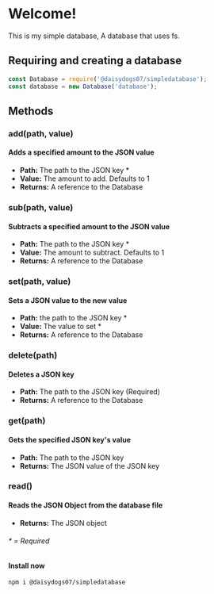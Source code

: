 # Welcome!
This is my simple database, A database that uses fs.
## Requiring and creating a database
```js
const Database = require('@daisydogs07/simpledatabase');
const database = new Database('database');
```
## Methods
### add(path, value)
#### Adds a specified amount to the JSON value
* **Path:** The path to the JSON key *
* **Value:** The amount to add. Defaults to 1
* **Returns:** A reference to the Database
### sub(path, value)
#### Subtracts a specified amount to the JSON value
* **Path:** The path to the JSON key *
* **Value:** The amount to subtract. Defaults to 1
* **Returns:** A reference to the Database
### set(path, value)
#### Sets a JSON value to the new value
* **Path:** the path to the JSON key *
* **Value:** The value to set *
* **Returns:** A reference to the Database
### delete(path)
#### Deletes a JSON key
* **Path:** The path to the JSON key (Required)
* **Returns:** A reference to the Database
### get(path)
#### Gets the specified JSON key's value
* **Path:** The path to the JSON key
* **Returns:** The JSON value of the JSON key
### read()
#### Reads the JSON Object from the database file
* **Returns:** The JSON object
###### * = Required

#### Install now
```
npm i @daisydogs07/simpledatabase
```